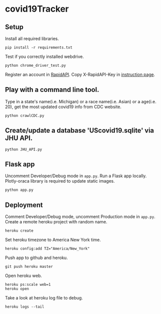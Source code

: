 # covid19Tracker
## Setup
Install all required libraries.
```
pip install -r requirements.txt
```

Test if you correctly installed webdrive.
```
python chrome_driver_test.py
```

Register an account in [RapidAPI](https://rapidapi.com/). Copy X-RapidAPI-Key in [instruction page](https://rapidapi.com/KishCom/api/covid-19-coronavirus-statistics/).

## Play with a command line tool.
Type in a state's name(i.e. Michigan) or a race name(i.e. Asian) or a age(i.e. 20), get the most updated covid19 info from CDC website.
```
python crawlCDC.py
```

## Create/update a database 'UScovid19.sqlite' via JHU API. 

```
python JHU_API.py
```

## Flask app
Uncomment Developer/Debug mode in `app.py`. Run a Flask app locally. Plotly-oraca library is required to update static images.

```
python app.py
```

## Deployment
Comment Developer/Debug mode, uncomment Production mode in `app.py`. Create a remote heroku project with random name.
```
heroku create
```
Set heroku timezone to America New York time.
```
heroku config:add TZ="America/New_York"
```
Push app to github and heroku.
```
git push heroku master
```
Open heroku web.
```
heroku ps:scale web=1
heroku open
```
Take a look at heroku log file to debug.
```
heroku logs --tail
```
